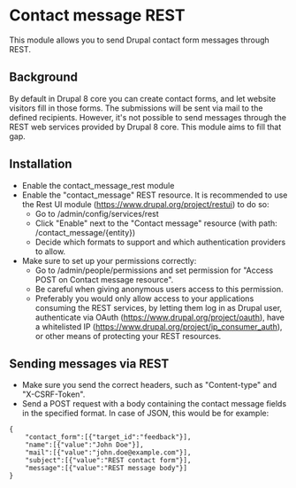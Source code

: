 # Contact message REST

This module allows you to send Drupal contact form messages through REST.

## Background

By default in Drupal 8 core you can create contact forms, and let website 
visitors fill in those forms. The submissions will be sent via mail to the 
defined recipients. However, it's not possible to send messages through the REST
web services provided by Drupal 8 core. This module aims to fill that gap.

## Installation

- Enable the contact_message_rest module
- Enable the "contact_message" REST resource. It is recommended to use the Rest 
  UI module (https://www.drupal.org/project/restui) to do so:
  - Go to /admin/config/services/rest
  - Click "Enable" next to the "Contact message" resource (with path: 
  /contact_message/{entity})
  - Decide which formats to support and which authentication providers to allow.
- Make sure to set up your permissions correctly:
  - Go to /admin/people/permissions and set permission for 
  "Access POST on Contact message resource". 
  - Be careful when giving anonymous users access to this permission. 
  - Preferably you would only allow access to your applications consuming the 
  REST services, by letting them log in as Drupal user, authenticate via OAuth 
  (https://www.drupal.org/project/oauth), have a whitelisted IP 
  (https://www.drupal.org/project/ip_consumer_auth), or other means of 
  protecting your REST resources.
  
## Sending messages via REST

- Make sure you send the correct headers, such as "Content-type" and 
  "X-CSRF-Token".
- Send a POST request with a body containing the contact message fields in the
  specified format. In case of JSON, this would be for example:
  
```
{
    "contact_form":[{"target_id":"feedback"}],
    "name":[{"value":"John Doe"}],
    "mail":[{"value":"john.doe@example.com"}],
    "subject":[{"value":"REST contact form"}],
    "message":[{"value":"REST message body"}]
}
```
